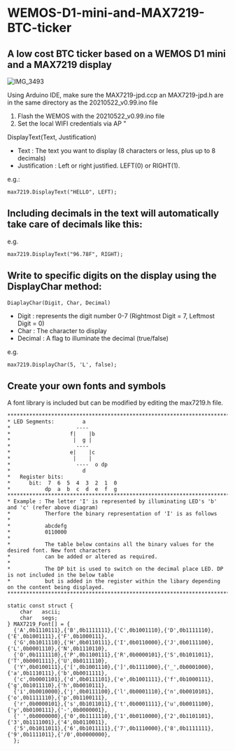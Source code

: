 # WEMOS-D1-mini-and-MAX7219-BTC-ticker
## A low cost BTC ticker based on a WEMOS D1 mini and a MAX7219 display

![IMG_3493](https://user-images.githubusercontent.com/45515609/119229483-964a6800-bb18-11eb-8cde-a79fbf68d500.jpg)

Using Arduino IDE, make sure the MAX7219-jpd.ccp an MAX7219-jpd.h are in the same directory as the 20210522_v0.99.ino file

1. Flash the WEMOS with the 20210522_v0.99.ino file
2. Set the local WIFI credentials via AP "

DisplayText(Text, Justification)
 - Text : The text you want to display (8 characters or less, plus up to 8 decimals)
 - Justification : Left or right justified. LEFT(0) or RIGHT(1). 

e.g.:
```
max7219.DisplayText("HELLO", LEFT);
```
## Including decimals in the text will automatically take care of decimals like this:

e.g.
```
max7219.DisplayText("96.78F", RIGHT);
```
## Write to specific digits on the display using the DisplayChar method:
```
DiaplayChar(Digit, Char, Decimal)
```
 - Digit : represents the digit number 0-7 (Rightmost Digit = 7, Leftmost Digit = 0)
 - Char : The character to display
 - Decimal : A flag to illuminate the decimal (true/false)

e.g.
```
max7219.DisplayChar(5, 'L', false);
```
## Create your own fonts and symbols

A font library is included but can be modified by editing the max7219.h file.

```
*********************************************************************************************************
* LED Segments:         a
*                     ----
*                   f|    |b
*                    |  g |
*                     ----
*                   e|    |c
*                    |    |
*                     ----  o dp
*                       d
*   Register bits:
*      bit:  7  6  5  4  3  2  1  0
*           dp  a  b  c  d  e  f  g
*********************************************************************************************************
* Example : The letter 'I' is represented by illuminating LED's 'b' and 'c' (refer above diagram)
*           Therfore the binary representation of 'I' is as follows
*
*           abcdefg
*           0110000
* 
*           The table below contains all the binary values for the desired font. New font characters
*           can be added or altered as required. 
*           
*           The DP bit is used to switch on the decimal place LED. DP is not included in the below table
*           but is added in the register within the libary depending on the content being displayed.  
*********************************************************************************************************

static const struct {
	char   ascii;
	char   segs;
} MAX7219_Font[] = {
  {'A',0b1110111},{'B',0b1111111},{'C',0b1001110},{'D',0b1111110},{'E',0b1001111},{'F',0b1000111},       
  {'G',0b1011110},{'H',0b0110111},{'I',0b0110000},{'J',0b0111100},{'L',0b0001110},{'N',0b1110110},       
  {'O',0b1111110},{'P',0b1100111},{'R',0b0000101},{'S',0b1011011},{'T',0b0001111},{'U',0b0111110},       
  {'Y',0b0100111},{'[',0b1001110},{']',0b1111000},{'_',0b0001000},{'a',0b1110111},{'b',0b0011111},       
  {'c',0b0001101},{'d',0b0111101},{'e',0b1001111},{'f',0b1000111},{'g',0b1011110},{'h',0b0010111},       
  {'i',0b0010000},{'j',0b0111100},{'l',0b0001110},{'n',0b0010101},{'o',0b1111110},{'p',0b1100111},       
  {'r',0b0000101},{'s',0b1011011},{'t',0b0001111},{'u',0b0011100},{'y',0b0100111},{'-',0b0000001},
  {' ',0b0000000},{'0',0b1111110},{'1',0b0110000},{'2',0b1101101},{'3',0b1111001},{'4',0b0110011},
  {'5',0b1011011},{'6',0b1011111},{'7',0b1110000},{'8',0b1111111},{'9',0b1111011},{'/0',0b0000000},
  };
```
